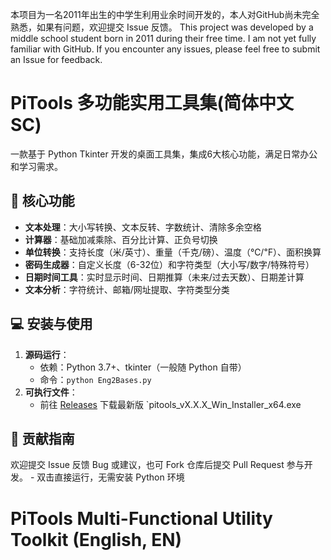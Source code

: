 本项目为一名2011年出生的中学生利用业余时间开发的，本人对GitHub尚未完全熟悉，如果有问题，欢迎提交 Issue 反馈。
This project was developed by a middle school student born in 2011 during their free time. I am not yet fully familiar with GitHub. If you encounter any issues, please feel free to submit an Issue for feedback.

# PiTools 多功能实用工具集(简体中文 SC)

一款基于 Python Tkinter 开发的桌面工具集，集成6大核心功能，满足日常办公和学习需求。

## 🚀 核心功能
- **文本处理**：大小写转换、文本反转、字数统计、清除多余空格
- **计算器**：基础加减乘除、百分比计算、正负号切换
- **单位转换**：支持长度（米/英寸）、重量（千克/磅）、温度（℃/℉）、面积换算
- **密码生成器**：自定义长度（6-32位）和字符类型（大小写/数字/特殊符号）
- **日期时间工具**：实时显示时间、日期推算（未来/过去天数）、日期差计算
- **文本分析**：字符统计、邮箱/网址提取、字符类型分类

## 💻 安装与使用
1. **源码运行**：
   - 依赖：Python 3.7+、tkinter（一般随 Python 自带）
   - 命令：`python Eng2Bases.py`
2. **可执行文件**：
   - 前往 [Releases](https://github.com/Shineking-728/PiTools/releases/tag/PiTools) 下载最新版 `pitools_vX.X.X_Win_Installer_x64.exe
  
## 🤝 贡献指南
欢迎提交 Issue 反馈 Bug 或建议，也可 Fork 仓库后提交 Pull Request 参与开发。 - 双击直接运行，无需安装 Python 环境

# PiTools Multi-Functional Utility Toolkit (English, EN)


